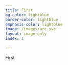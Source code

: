 ```yaml
---
title: First
bg-color: lightblue
border-color: lightblue
emphasis-color: lightblue
image: /images/arc.svg
layout: image-only
index: 1

---
```


First
